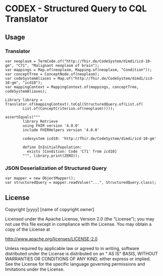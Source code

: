 # CODEX - Structured Query to CQL Translator

## Usage

### Translator

```
var neoplasm = TermCode.of("http://fhir.de/CodeSystem/dimdi/icd-10-gm", "C71", "Malignant neoplasm of brain");
var mappings = Map.of(neoplasm, Mapping.of(neoplasm, "Condition"));
var conceptTree = ConceptNode.of(neoplasm);
var codeSystemAliases = Map.of("http://fhir.de/CodeSystem/dimdi/icd-10-gm", "icd10");
var mappingContext = MappingContext.of(mappings, conceptTree, codeSystemAliases);

Library library = Translator.of(mappingContext).toCql(StructuredQuery.of(List.of(
        List.of(ConceptCriterion.of(neoplasm)))));

assertEquals("""
        library Retrieve
        using FHIR version '4.0.0'
        include FHIRHelpers version '4.0.0'
                                           
        codesystem icd10: 'http://fhir.de/CodeSystem/dimdi/icd-10-gm'                
                        
        define InInitialPopulation:
          exists [Condition: Code 'C71' from icd10]
        """, library.print(ZERO));
```

### JSON Deserialization of Structured Query

```
var mapper = new ObjectMapper();
var structuredQuery = mapper.readValue("...", StructuredQuery.class);
```

## License

Copyright [yyyy] [name of copyright owner]

Licensed under the Apache License, Version 2.0 (the "License"); you may not use this file except in compliance with the
License. You may obtain a copy of the License at

http://www.apache.org/licenses/LICENSE-2.0

Unless required by applicable law or agreed to in writing, software distributed under the License is distributed on an "
AS IS" BASIS, WITHOUT WARRANTIES OR CONDITIONS OF ANY KIND, either express or implied. See the License for the specific
language governing permissions and limitations under the License.
